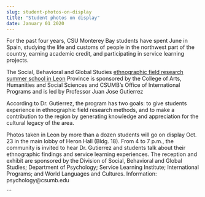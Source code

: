 ```yaml
---
slug: student-photos-on-display
title: "Student photos on display"
date: January 01 2020
---
```


  
<p>
  For the past four years, CSU Monterey Bay students have spent June in Spain,
  studying the life and customs of people in the northwest part of the country,
  earning academic credit, and participating in service learning projects.
</p>
<p>
  The Social, Behavioral and Global Studies
  <a
    href="https://csumb.edu/educationabroad/csumb&#45;faculty&#45;led&#45;program&#45;le%C3%B3n&#45;summer?_search=ethnographic+field+research"
    >ethnographic field research summer school in Leon</a
  >
  Province is sponsored by the College of Arts, Humanities and Social Sciences
  and CSUMB’s Office of International Programs and is led by Professor Juan Jose
  Gutierrez
</p>
<p>
  According to Dr. Gutierrez, the program has two goals: to give students
  experience in ethnographic field research methods, and to make a contribution
  to the region by generating knowledge and appreciation for the cultural legacy
  of the area.
</p>
<p>
  Photos taken in Leon by more than a dozen students will go on display Oct. 23
  in the main lobby of Heron Hall &#40;Bldg. 18&#41;. From 4 to 7 p.m., the
  community is invited to hear Dr. Gutierrez and students talk about their
  ethnographic findings and service learning experiences. The reception and
  exhibit are sponsored by the Division of Social, Behavioral and Global
  Studies; Department of Psychology; Service Learning Institute; International
  Programs; and World Languages and Cultures. Information: psychology@csumb.edu
</p>
```
